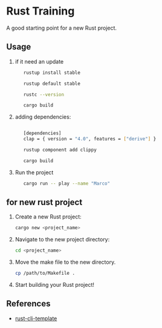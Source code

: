 # Rust Training

A good starting point for a new Rust project.

## Usage


1. if it need an update 
   ```bash
      rustup install stable

      rustup default stable

      rustc --version

      cargo build
   ```


2. adding dependencies:
   ```bash

      [dependencies]
      clap = { version = "4.0", features = ["derive"] }

      rustup component add clippy

      cargo build
   ```

   
3. Run the project
   ```bash
      cargo run -- play --name "Marco"
   ```


## for new rust project

1. Create a new Rust project:
   ```bash
   cargo new <project_name>
   ```

2. Navigate to the new project directory:
   ```bash
   cd <project_name>
   ```

3. Move the make file to the new directory.
   ```bash
   cp /path/to/Makefile .
   ```

4. Start building your Rust project!



## References

* [rust-cli-template](https://github.com/kbknapp/rust-cli-template)

